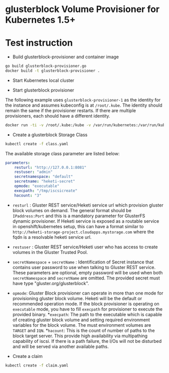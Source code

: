 # glusterblock Volume Provisioner for Kubernetes 1.5+


# Test instruction

* Build glusterblock-provisioner and container image

```bash
go build glusterblock-provisioner.go
docker build -t glusterblock-provisioner .
```

* Start Kubernetes local cluster

* Start glusterblock provisioner

The following example uses `glusterblock-provisioner-1` as the identity for the instance and assumes kubeconfig is at `/root/.kube`. The identity should remain the same if the provisioner restarts. If there are multiple provisioners, each should have a different identity.

```bash
docker run -ti -v /root/.kube:/kube -v /var/run/kubernetes:/var/run/kubernetes --privileged --net=host  glusterblock-provisioner /usr/local/bin/glusterblock-provisioner -master=http://127.0.0.1:8080 -kubeconfig=/kube/config -id=glusterblock-provisioner-1
```

* Create a glusterblock Storage Class

```bash
kubectl create -f class.yaml
```

The available storage class parameter are listed below:

```yaml
parameters:
    resturl: "http://127.0.0.1:8081"
    restuser: "admin"
    secretnamespace: "default"
    secretname: "heketi-secret"
    opmode: "executable"
    execpath: "/tmp/iscsicreate"
    hacount: "3"


```

* `resturl` : Gluster REST service/Heketi service url which provision gluster block volumes on demand. The general format should be `IPaddress:Port` and this is a mandatory parameter for GlusterFS dynamic provisioner. If Heketi service is exposed as a routable service in openshift/kubernetes setup, this can have a format similar to
`http://heketi-storage-project.cloudapps.mystorage.com` where the fqdn is a resolvable heketi service url.
* `restuser` : Gluster REST service/Heketi user who has access to create volumes in the Gluster Trusted Pool.
* `secretNamespace` + `secretName` : Identification of Secret instance that contains user password to use when talking to Gluster REST service. These parameters are optional, empty password will be used when both `secretNamespace` and `secretName` are omitted. The provided secret must have type "gluster.org/glusterblock".
* `opmode`: Gluster Block provisioner can operate in more than one mode for provisioning gluster block volume. Heketi will be the default or recommended operation mode. If the block provisioner is operating on `executable` mode, you have to fill `execpath` for provisioner to execute the provided binary.
*`execpath`: The path to the executable which is capable of creating gluster block volume and setting required environment variables for the block volume. The must environment volumes are `TARGET` and `IQN`.
*`hacount`: This is the count of number of paths to the block target server. This provide high availability via multipathing capability of iscsi. If there is a path failure, the I/Os will not be disturbed and will be served via another available paths.

* Create a claim

```bash
kubectl create -f claim.yaml
```
